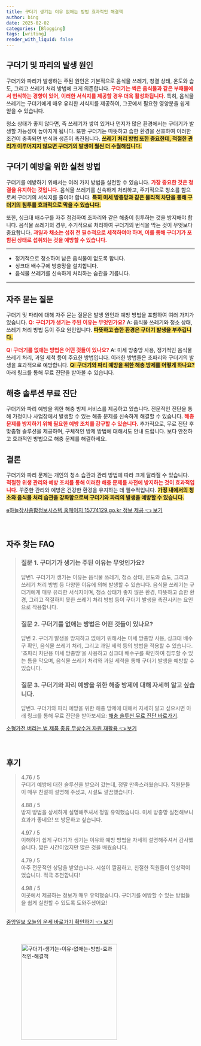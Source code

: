 ```yaml
---
title: 구더기 생기는 이유 없애는 방법 효과적인 해결책
author: bing
date: 2025-02-02
categories: [Blogging]
tags: [writing]
render_with_liquid: false
---
```



<h2 id='구더기_및_파리의_발생_원인'>구더기 및 파리의 발생 원인</h2>

<p>구더기와 파리가 발생하는 주된 원인은 기본적으로 음식물 쓰레기, 청결 상태, 온도와 습도, 그리고 쓰레기 처리 방법에 크게 의존합니다. <b><span style="color: #ee2323;">구더기는 썩은 음식물과 같은 부패물에서 번식하는 경향이 있어, 이러한 서식지를 제공할 경우 더욱 활성화됩니다.</span></b> 특히, 음식물 쓰레기는 구더기에게 매우 유리한 서식지를 제공하여, 그곳에서 필요한 영양분을 쉽게 얻을 수 있습니다. </p>

<p>청소 상태가 좋지 않다면, 즉 쓰레기가 쌓여 있거나 먼지가 많은 환경에서는 구더기가 발생할 가능성이 높아지게 됩니다. 또한 구더기는 따뜻하고 습한 환경을 선호하여 이러한 조건이 충족되면 번식과 생존이 촉진됩니다. <b><span style="background-color: #ffe066;">쓰레기 처리 방법 또한 중요한데, 적절한 관리가 이루어지지 않으면 구더기의 발생이 훨씬 더 수월해집니다.</span></b></p>

<h2 id='구더기_예방을_위한_실천_방법'>구더기 예방을 위한 실천 방법</h2>

<p>구더기를 예방하기 위해서는 여러 가지 방법을 실천할 수 있습니다. <b><span style="color: #ee2323;">가장 중요한 것은 청결을 유지하는 것입니다.</span></b> 음식물 쓰레기를 신속하게 처리하고, 주기적으로 청소를 함으로써 구더기의 서식지를 줄여야 합니다. <b><span style="background-color: #ffe066;">특히 미세 방충망과 같은 물리적 차단을 통해 구더기의 침투를 효과적으로 막을 수 있습니다.</span></b></p>

<p>또한, 싱크대 배수구를 자주 점검하여 초파리와 같은 해충이 침투하는 것을 방지해야 합니다. 음식물 쓰레기의 경우, 주기적으로 처리하여 구더기의 번식을 막는 것이 무엇보다 중요합니다. <b><span style="color: #ee2323;">과일과 채소는 섭취 전 필수적으로 세척하여야 하며, 이를 통해 구더기가 포함된 상태로 섭취되는 것을 예방할 수 있습니다.</span></b></p>

<hr />

<ul>
    <li>정기적으로 청소하여 남은 음식물이 없도록 합니다.</li>
    <li>싱크대 배수구에 방충망을 설치합니다.</li>
    <li>음식물 쓰레기를 신속하게 처리하는 습관을 기릅니다.</li>
</ul>

<hr />

<h2 id='자주_묻는_질문'>자주 묻는 질문</h2>

<p>구더기 및 파리에 대해 자주 묻는 질문은 발생 원인과 예방 방법을 포함하여 여러 가지가 있습니다. <b><span style="color: #ee2323;">Q: 구더기가 생기는 주된 이유는 무엇인가요?</span></b> A: 음식물 쓰레기와 청소 상태, 쓰레기 처리 방법 등이 주요 원인입니다. <b><span style="background-color: #ffe066;">따뜻하고 습한 환경은 구더기 발생을 부추깁니다.</span></b></p>

<p><b><span style="color: #ee2323;">Q: 구더기를 없애는 방법은 어떤 것들이 있나요?</span></b> A: 미세 방충망 사용, 정기적인 음식물 쓰레기 처리, 과일 세척 등이 주요한 방법입니다. 이러한 방법들은 초파리와 구더기의 발생을 효과적으로 예방합니다. <b><span style="background-color: #ffe066;">Q: 구더기와 파리 예방을 위한 해충 방제를 어떻게 하나요?</span></b> 아래 링크를 통해 무료 진단을 받아볼 수 있습니다.</p>

<h2 id='해충_솔루션_무료_진단'>해충 솔루션 무료 진단</h2>

<p>구더기와 파리 예방을 위한 해충 방제 서비스를 제공하고 있습니다. 전문적인 진단을 통해 가정이나 사업장에서 발생할 수 있는 해충 문제를 신속하게 해결할 수 있습니다. <b><span style="color: #ee2323;">해충 문제를 방지하기 위해 필요한 예방 조치를 강구할 수 있습니다.</span></b> 추가적으로, 무료 진단 후 맞춤형 솔루션을 제공하며, 구체적인 방제 방법에 대해서도 안내 드립니다. 보다 안전하고 효과적인 방법으로 해충 문제를 해결하세요.</p>

<h2 id='결론'>결론</h2>

<p>구더기와 파리 문제는 개인의 청소 습관과 관리 방법에 따라 크게 달라질 수 있습니다. <b><span style="color: #ee2323;">적절한 위생 관리와 예방 조치를 통해 이러한 해충 문제를 사전에 방지하는 것이 효과적입니다.</span></b> 꾸준한 관리와 예방은 건강한 환경을 유지하는 데 필수적입니다. <b><span style="background-color: #ffe066;">가정 내에서의 청소와 음식물 처리 습관을 강화함으로써 구더기와 파리의 발생을 예방할 수 있습니다.</span></b></p>


<p><a class="click-button" title="e하늘장사종합정보시스템 홈페이지 15774129.go.kr 정보 제공" href="https://purplelist.github.io/posts/e%ED%95%98%EB%8A%98%EC%9E%A5%EC%82%AC%EC%A2%85%ED%95%A9%EC%A0%95%EB%B3%B4%EC%8B%9C%EC%8A%A4%ED%85%9C-%ED%99%88%ED%8E%98%EC%9D%B4%EC%A7%80-15774129.go.kr-%EC%A0%95%EB%B3%B4-%EC%A0%9C%EA%B3%B5/" rel="dofollow">e하늘장사종합정보시스템 홈페이지 15774129.go.kr 정보 제공 👈 보기</a></p><br>
<h2 id='자주_찾는_FAQ'>자주 찾는 FAQ</h2>
<div itemscope="" itemtype="https://schema.org/FAQPage"> 
<blockquote> 
<div itemscope="" itemprop="mainEntity" itemtype="https://schema.org/Question"> 
<h3 itemprop="name">질문 1. 구더기가 생기는 주된 이유는 무엇인가요?</h3> 
<div itemscope="" itemprop="acceptedAnswer" itemtype="https://schema.org/Answer"> 
<span itemprop="text"> 
<p>답변1. 구더기가 생기는 이유는 음식물 쓰레기, 청소 상태, 온도와 습도, 그리고 쓰레기 처리 방법 등 다양한 이유에 의해 발생할 수 있습니다. 음식물 쓰레기는 구더기에게 매우 유리한 서식지이며, 청소 상태가 좋지 않은 환경, 따뜻하고 습한 환경, 그리고 적절하지 못한 쓰레기 처리 방법 등이 구더기 발생을 촉진시키는 요인으로 작용합니다.</p> 
</span> 
</div> 
</div> 

<div itemscope="" itemprop="mainEntity" itemtype="https://schema.org/Question"> 
<h3 itemprop="name">질문 2. 구더기를 없애는 방법은 어떤 것들이 있나요?</h3> 
<div itemscope="" itemprop="acceptedAnswer" itemtype="https://schema.org/Answer"> 
<span itemprop="text"> 
<p>답변 2. 구더기 발생을 방지하고 없애기 위해서는 미세 방충망 사용, 싱크대 배수구 확인, 음식물 쓰레기 처리, 그리고 과일 세척 등의 방법을 적용할 수 있습니다. '초파리 차단용 미세 방충망'을 사용하고 싱크대 배수구를 확인하여 침투할 수 있는 틈을 막으며, 음식물 쓰레기 처리와 과일 세척을 통해 구더기 발생을 예방할 수 있습니다.</p> 
</span> 
</div> 
</div> 

<div itemscope="" itemprop="mainEntity" itemtype="https://schema.org/Question"> 
<h3 itemprop="name">질문 3. 구더기와 파리 예방을 위한 해충 방제에 대해 자세히 알고 싶습니다.</h3> 
<div itemscope="" itemprop="acceptedAnswer" itemtype="https://schema.org/Answer"> 
<span itemprop="text"> 
<p>답변3. 구더기와 파리 예방을 위한 해충 방제에 대해서 자세히 알고 싶으시면 아래 링크를 통해 무료 진단을 받아보세요: <a href="#">해충 솔루션 무료 진단 바로가기</a>.</p> 
</span> 
</div> 
</div> 
</blockquote> 
</div>
<p><a class="click-button" title="소형가전 버리는 법 제품 종류 무상수거 자원 재활용" href="https://purplelist.github.io/posts/%EC%86%8C%ED%98%95%EA%B0%80%EC%A0%84-%EB%B2%84%EB%A6%AC%EB%8A%94-%EB%B2%95-%EC%A0%9C%ED%92%88-%EC%A2%85%EB%A5%98-%EB%AC%B4%EC%83%81%EC%88%98%EA%B1%B0-%EC%9E%90%EC%9B%90-%EC%9E%AC%ED%99%9C%EC%9A%A9/" rel="dofollow">소형가전 버리는 법 제품 종류 무상수거 자원 재활용 👈 보기</a></p><br>
<h2 id='후기'>후기</h2>
<div itemscope itemtype="https://schema.org/Product">
  <blockquote>
  <div itemprop="review" itemscope itemtype="https://schema.org/Review">
      <div itemprop="reviewRating" itemscope itemtype="https://schema.org/Rating"> <span itemprop="ratingValue">4.76</span> / <span itemprop="bestRating">5</span> </div>
      <span itemprop="reviewBody">구더기 예방에 대한 솔루션을 받으러 갔는데, 정말 만족스러웠습니다. 직원분들이 매우 친절히 설명해 주셨고, 시설도 깔끔했습니다.</span>
  </div>
  <br>
  <div itemprop="review" itemscope itemtype="https://schema.org/Review">
      <div itemprop="reviewRating" itemscope itemtype="https://schema.org/Rating"> <span itemprop="ratingValue">4.88</span> / <span itemprop="bestRating">5</span> </div>
      <span itemprop="reviewBody">방지 방법을 상세하게 설명해주셔서 정말 유익했습니다. 미세 방충망 실천해보니 효과가 좋네요! 또 방문하고 싶습니다.</span>
  </div>
  <br>
  <div itemprop="review" itemscope itemtype="https://schema.org/Review">
      <div itemprop="reviewRating" itemscope itemtype="https://schema.org/Rating"> <span itemprop="ratingValue">4.97</span> / <span itemprop="bestRating">5</span> </div>
      <span itemprop="reviewBody">이해하기 쉽게 구더기가 생기는 이유와 예방 방법을 자세히 설명해주셔서 감사했습니다. 짧은 시간이었지만 많은 것을 배웠습니다.</span>
  </div>
  <br>
  <div itemprop="review" itemscope itemtype="https://schema.org/Review">
      <div itemprop="reviewRating" itemscope itemtype="https://schema.org/Rating"> <span itemprop="ratingValue">4.79</span> / <span itemprop="bestRating">5</span> </div>
      <span itemprop="reviewBody">아주 전문적인 상담을 받았습니다. 시설이 깔끔하고, 친절한 직원들이 인상적이었습니다. 적극 추천합니다!</span>
  </div>
  <br>
  <div itemprop="review" itemscope itemtype="https://schema.org/Review">
      <div itemprop="reviewRating" itemscope itemtype="https://schema.org/Rating"> <span itemprop="ratingValue">4.98</span> / <span itemprop="bestRating">5</span> </div>
      <span itemprop="reviewBody">이곳에서 제공하는 정보가 매우 유익했습니다. 구더기를 예방할 수 있는 방법들을 쉽게 실천할 수 있도록 도와주셨어요!</span>
  </div>
  <br>
  </blockquote>
</div>
<p><a class="click-button" title="중앙일보 오늘의 운세 바로가기 확인하기" href="https://purplelist.github.io/posts/%EC%A4%91%EC%95%99%EC%9D%BC%EB%B3%B4-%EC%98%A4%EB%8A%98%EC%9D%98-%EC%9A%B4%EC%84%B8-%EB%B0%94%EB%A1%9C%EA%B0%80%EA%B8%B0-%ED%99%95%EC%9D%B8%ED%95%98%EA%B8%B0/" rel="dofollow">중앙일보 오늘의 운세 바로가기 확인하기 👈 보기</a></p><br>
<figure class="image"><img src="https://purplelist.github.io/assets/img/thumbnail/구더기-생기는-이유-없애는-방법-효과적인-해결책.webp" alt="구더기-생기는-이유-없애는-방법-효과적인-해결책" width="256" height="256"></figure>